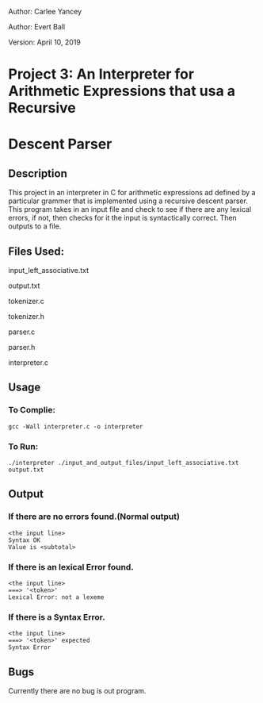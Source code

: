 Author: Carlee Yancey

Author: Evert Ball

Version: April 10, 2019

# Project 3: An Interpreter for Arithmetic Expressions that usa a Recursive 
# Descent Parser

## Description
This project in an interpreter in C for arithmetic expressions ad defined by a 
particular grammer that is implemented using a recursive descent parser. This 
program takes in an input file and check to see if there are any lexical errors,
if not, then checks for it the input is syntactically correct. Then outputs to 
a file.

## Files Used:
input\_left\_associative.txt

output.txt

tokenizer.c

tokenizer.h

parser.c

parser.h

interpreter.c

## Usage
### To Complie:
    gcc -Wall interpreter.c -o interpreter

### To Run:
    ./interpreter ./input_and_output_files/input_left_associative.txt output.txt

## Output
### If there are no errors found.(Normal output)
    
    <the input line>
    Syntax OK
    Value is <subtotal>

### If there is an lexical Error found.
    
    <the input line>
    ===> '<token>'
    Lexical Error: not a lexeme

### If there is a Syntax Error.
    
    <the input line>    
    ===> '<token>' expected
    Syntax Error

## Bugs 
Currently there are no bug is out program.
